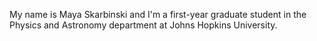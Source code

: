 
My name is Maya Skarbinski and I'm a first-year graduate student in the Physics and Astronomy department at Johns Hopkins University. 
